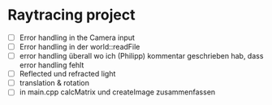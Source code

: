 # Raytracing project

- [ ] Error handling in the Camera input 
- [ ] Error handling in der world::readFile
- [ ] error handling überall wo ich (Philipp) kommentar geschrieben hab, dass error handling fehlt
- [ ] Reflected und refracted light
- [ ] translation & rotation 
- [ ] in main.cpp calcMatrix und createImage zusammenfassen 